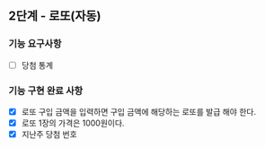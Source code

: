 ## 2단계 - 로또(자동)

### 기능 요구사항
- [ ] 당첨 통계

### 기능 구현 완료 사항
- [X] 로또 구입 금액을 입력하면 구입 금액에 해당하는 로또를 발급 해야 한다.
- [X] 로또 1장의 가격은 1000원이다.
- [X] 지난주 당첨 번호
